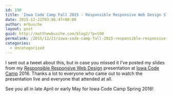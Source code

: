 ```yaml
---
id: 190
title: 'Iowa Code Camp Fall 2015 - Responsible Responsive Web Design Slides'
date: 2015-12-21T03:06:47+00:00
author: mrbusche
layout: post
guid: http://matthewbusche.com/blog2/?p=190
permalink: /2015/12/21/iowa-code-camp-fall-2015-responsible-responsive-web-design-slides/
categories:
  - Uncategorized
---
```

I sent out a tweet about this, but in case you missed it I&#8217;ve posted my slides from my [Responsible Responsive Web Design](http://matthewbusche.com/p/iowacodecamp/#/) presentation at [Iowa Code Camp](http://iowacodecamp.com/) 2016. Thanks a lot to everyone who came out to watch the presentation live and everyone that attended at all.

See you all in late April or early May for Iowa Code Camp Spring 2016!